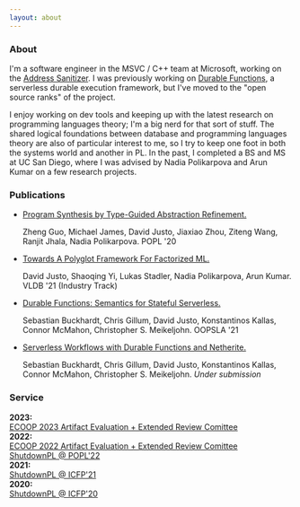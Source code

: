 ```yaml
---
layout: about
---
```


### About

I'm a software engineer in the MSVC / C++ team at Microsoft, working on the [Address Sanitizer](https://learn.microsoft.com/en-us/cpp/sanitizers/asan?view=msvc-170). I was previously working on [Durable Functions](https://learn.microsoft.com/en-us/azure/azure-functions/durable/durable-functions-overview?tabs=in-process%2Cnodejs-v3%2Cv1-model&pivots=csharp), a serverless durable execution framework, but I've moved to the "open source ranks" of the project.

I enjoy working on dev tools and keeping up with the latest research on programming languages theory; I'm a big nerd for that sort of stuff. The shared logical foundations between database and programming languages theory are also of particular interest to me, so I try to keep one foot in both the systems world and another in PL. In the past, I completed a BS and MS at UC San Diego, where I was advised by Nadia Polikarpova and Arun Kumar on a few research projects.

### Publications

- [Program Synthesis by Type-Guided Abstraction Refinement.](https://cseweb.ucsd.edu/~npolikarpova/publications/popl20.pdf)
  <p>Zheng Guo, Michael James, David Justo, Jiaxiao Zhou, Ziteng Wang, Ranjit Jhala, Nadia Polikarpova. POPL '20</p>
- [Towards A Polyglot Framework For Factorized ML.](http://vldb.org/pvldb/vol14/p2918-justo.pdf)
  <p>David Justo, Shaoqing Yi, Lukas Stadler, Nadia Polikarpova, Arun Kumar. VLDB '21 (Industry Track)</p>
- [Durable Functions: Semantics for Stateful Serverless.](https://dl.acm.org/doi/pdf/10.1145/3485510)
  <p>Sebastian Buckhardt, Chris Gillum, David Justo, Konstantinos Kallas, Connor McMahon, Christopher S. Meikeljohn. OOPSLA '21</p>
- [Serverless Workflows with Durable Functions and Netherite.](https://arxiv.org/pdf/2103.00033.pdf)
    <p>Sebastian Buckhardt, Chris Gillum, David Justo, Konstantinos Kallas, Connor McMahon, Christopher S. Meikeljohn. <i>Under submission</i></p>

### Service
**2023:**<br>
[ECOOP 2023 Artifact Evaluation + Extended Review Comittee](https://2023.ecoop.org/committee/ecoop-2023-research-papers-extended-review-committee)<br>
**2022:**<br>
[ECOOP 2022 Artifact Evaluation + Extended Review Comittee](https://2022.ecoop.org/committee/ecoop-2022-papers-extended-review-committee-)<br>
[ShutdownPL @ POPL'22](https://popl22.sigplan.org/track/POPL-2022-diversity-equity-inclusion)<br>
**2021:**<br>
[ShutdownPL @ ICFP'21](https://icfp21.sigplan.org/details/icfp-2021-social-events/12/ShutdownPL)<br>
**2020:**<br>
[ShutdownPL @ ICFP'20](https://icfp20.sigplan.org/details/icfp-2020-social-events/14/ShutdownPL-Keynote-and-Getting-Started-With-Anti-racist-Action)